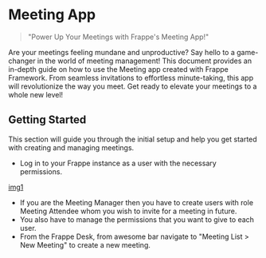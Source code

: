 # Meeting App

>"Power Up Your Meetings with Frappe's Meeting App!"

Are your meetings feeling mundane and unproductive? Say hello to a game-changer in the world of meeting management! This document provides an in-depth guide on how to use the Meeting app created with Frappe Framework. From seamless invitations to effortless minute-taking, this app will revolutionize the way you meet. Get ready to elevate your meetings to a whole new level!

## Getting Started

This section will guide you through the initial setup and help you get started with creating and managing meetings.

- Log in to your Frappe instance as a user with the necessary permissions.
 
[img1](meeting/public/meet1.png)
  
- If you are the Meeting Manager then you have to create users with role Meeting Attendee whom you wish to invite for a meeting in future.
- You also have to manage the permissions that you want to give to each user.
- From the Frappe Desk, from awesome bar navigate to "Meeting List > New Meeting" to create a new meeting.


